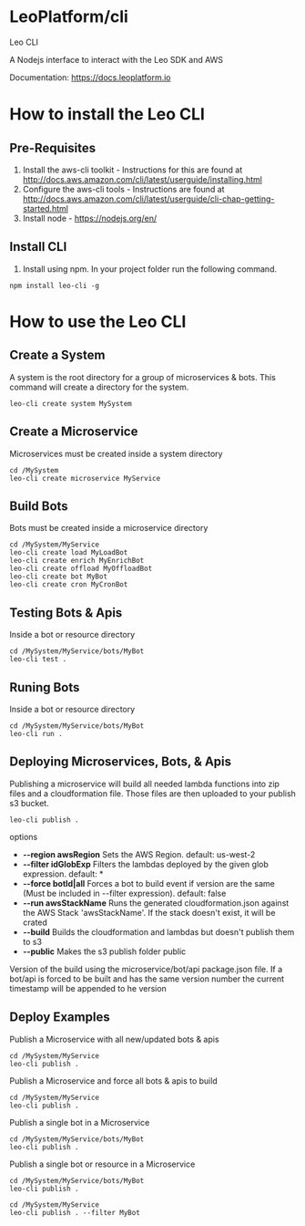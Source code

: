 LeoPlatform/cli
===================

Leo CLI

A Nodejs interface to interact with the Leo SDK and AWS

Documentation: https://docs.leoplatform.io

How to install the Leo CLI
===================================

Pre-Requisites
--------------
1. Install the aws-cli toolkit - Instructions for this are found at http://docs.aws.amazon.com/cli/latest/userguide/installing.html
2. Configure the aws-cli tools - Instructions are found at http://docs.aws.amazon.com/cli/latest/userguide/cli-chap-getting-started.html
3. Install node - https://nodejs.org/en/

Install CLI
-----------
1. Install using npm.  In your project folder run the following command.

```
npm install leo-cli -g
```

How to use the Leo CLI
===================================

Create a System
---------------
A system is the root directory for a group of microservices & bots.  This command will create a directory for the system.

```
leo-cli create system MySystem
```

Create a Microservice
---------------
Microservices must be created inside a system directory

```
cd /MySystem
leo-cli create microservice MyService
```


Build Bots
-----------------
Bots must be created inside a microservice directory

```
cd /MySystem/MyService
leo-cli create load MyLoadBot
leo-cli create enrich MyEnrichBot
leo-cli create offload MyOffloadBot
leo-cli create bot MyBot
leo-cli create cron MyCronBot
```

Testing Bots & Apis
-------------------
Inside a bot or resource directory

```
cd /MySystem/MyService/bots/MyBot
leo-cli test .
```

Runing Bots
-----------
Inside a bot or resource directory

```
cd /MySystem/MyService/bots/MyBot
leo-cli run .
```

Deploying Microservices, Bots, & Apis
-------------------------------------
Publishing a microservice will build all needed lambda functions into zip files and a cloudformation file.  Those files are then uploaded to your publish s3 bucket.

```
leo-cli publish .
```

options
* **--region awsRegion**			Sets the AWS Region. default: us-west-2
* **--filter idGlobExp**			Filters the lambdas deployed by the given glob expression. default: *
* **--force botId|all**				Forces a bot to build event if version are the same (Must be included in --filter expression). default: false
* **--run awsStackName**			Runs the generated cloudformation.json against the AWS Stack 'awsStackName'.  If the stack doesn't exist, it will be crated
* **--build**						Builds the cloudformation and lambdas but doesn't publish them to s3
* **--public**						Makes the s3 publish folder public

Version of the build using the microservice/bot/api package.json file.  If a bot/api is forced to be built and has the same version number the current timestamp will be appended to he version

Deploy Examples
---------------

Publish a Microservice with all new/updated bots & apis

```
cd /MySystem/MyService
leo-cli publish . 
```  


Publish a Microservice and force all bots & apis to build

```
cd /MySystem/MyService
leo-cli publish . 
```  


Publish a single bot in a Microservice

```
cd /MySystem/MyService/bots/MyBot
leo-cli publish . 
```  


Publish a single bot or resource in a Microservice

```
cd /MySystem/MyService/bots/MyBot
leo-cli publish . 
```  

```
cd /MySystem/MyService
leo-cli publish . --filter MyBot
```  

